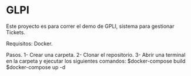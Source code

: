 # GLPI
Este proyecto es para correr el demo de GPLI, sistema para gestionar Tickets.

Requisitos:
Docker.

Pasos.
1- Crear una carpeta.
2- Clonar el repositorio.
3- Abrir una terminal en la carpeta y ejecutar los siguientes comandos:
  $docker-compose build
  $docker-compose up -d
  
